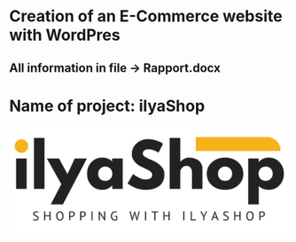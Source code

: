 # Creation of an E-Commerce website with WordPres
## All information in file -> Rapport.docx
# Name of project: ilyaShop

![](Pages%20Screens/ilyashop.jpg)
